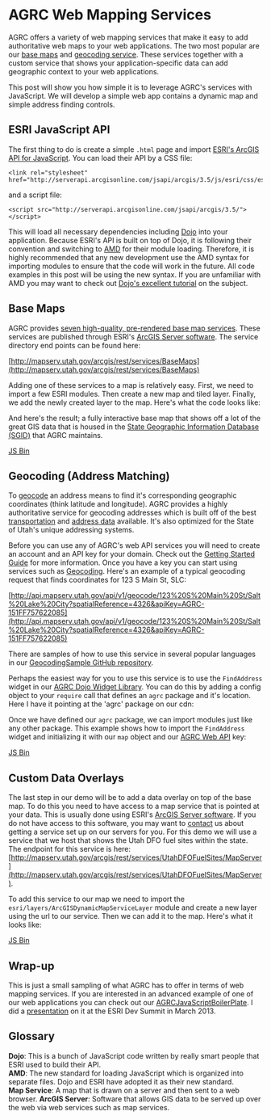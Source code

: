 AGRC Web Mapping Services
=========================

AGRC offers a variety of web mapping services that make it easy to add authoritative web maps to your web applications. The two most popular are our [base maps](http://gis.utah.gov/developer/base-maps/) and [geocoding service](http://api.mapserv.utah.gov/#geocoding). These services together with a custom service that shows your application-specific data can add geographic context to your web applications.

This post will show you how simple it is to leverage AGRC's services with JavaScript. We will develop a simple web app contains a dynamic map and simple address finding controls.

## ESRI JavaScript API
The first thing to do is create a simple `.html` page and import [ESRI's ArcGIS API for JavaScript](https://developers.arcgis.com/en/javascript/). You can load their API by a CSS file:

    <link rel="stylesheet" href="http://serverapi.arcgisonline.com/jsapi/arcgis/3.5/js/esri/css/esri.css">

and a script file: 

    <script src="http://serverapi.arcgisonline.com/jsapi/arcgis/3.5/"></script>

This will load all necessary dependencies including [Dojo](https://developers.arcgis.com/en/javascript/jshelp/inside_dojo.html) into your application. Because ESRI's API is built on top of Dojo, it is following their convention and switching to [AMD](http://en.wikipedia.org/wiki/Asynchronous_module_definition) for their module loading. Therefore, it is highly recommended that any new development use the AMD syntax for importing modules to ensure that the code will work in the future. All code examples in this post will be using the new syntax. If you are unfamiliar with AMD you may want to check out [Dojo's excellent tutorial](http://dojotoolkit.org/documentation/tutorials/1.9/modules/) on the subject.

## Base Maps
AGRC provides [seven high-quality, pre-rendered base map services](http://gis.utah.gov/developer/base-maps/). These services are published through ESRI's [ArcGIS Server software](http://www.esri.com/software/arcgis/arcgisserver). The service directory end points can be found here: 

[http://mapserv.utah.gov/arcgis/rest/services/BaseMaps](http://mapserv.utah.gov/arcgis/rest/services/BaseMaps)

Adding one of these services to a map is relatively easy. First, we need to import a few ESRI modules. Then create a new map and tiled layer. Finally, we add the newly created layer to the map. Here's what the code looks like:

<script src="https://gist.github.com/stdavis/5979421.js"></script>

And here's the result; a fully interactive base map that shows off a lot of the great GIS data that is housed in the [State Geographic Information Database (SGID)](http://gis.utah.gov/data/) that AGRC maintains.

<a class="jsbin-embed" href="http://jsbin.com/elenab/8/embed?live">JS Bin</a><script src="http://static.jsbin.com/js/embed.js"></script>

## Geocoding (Address Matching)
To [geocode](http://en.wikipedia.org/wiki/Geocoding) an address means to find it's corresponding geographic coordinates (think latitude and longitude). AGRC provides a highly authoritative service for geocoding addresses which is built off of the best [transportation](http://gis.utah.gov/data/sgid-transportation/) and [address data](http://gis.utah.gov/data/address-overview/) available. It's also optimized for the State of Utah's unique addressing systems.

Before you can use any of AGRC's web API services you will need to create an account and an API key for your domain. Check out the [Getting Started Guide](http://developer.mapserv.utah.gov/StartupGuide) for more information. Once you have a key you can start using services such as [Geocoding](http://api.mapserv.utah.gov/#geocoding). Here's an example of a typical geocoding request that finds coordinates for 123 S Main St, SLC:

[http://api.mapserv.utah.gov/api/v1/geocode/123%20S%20Main%20St/Salt%20Lake%20City?spatialReference=4326&apiKey=AGRC-151FF757622085](http://api.mapserv.utah.gov/api/v1/geocode/123%20S%20Main%20St/Salt%20Lake%20City?spatialReference=4326&apiKey=AGRC-151FF757622085)

There are samples of how to use this service in several popular languages in our [GeocodingSample GitHub repository](https://github.com/agrc/GeocodingSample).

Perhaps the easiest way for you to use this service is to use the `FindAddress` widget in our [AGRC Dojo Widget Library](https://github.com/agrc/agrc.widgets). You can do this by adding a config object to your `require` call that defines an `agrc` package and it's location. Here I have it pointing at the 'agrc' package on our cdn:

<script src="https://gist.github.com/stdavis/5985759.js"></script>

Once we have defined our `agrc` package, we can import modules just like any other package. This example shows how to import the `FindAddress` widget and initializing it with our `map` object and our [AGRC Web API](http://api.mapserv.utah.gov/) key:

<a class="jsbin-embed" href="http://jsbin.com/elenab/11/embed?live,javascript">JS Bin</a><script src="http://static.jsbin.com/js/embed.js"></script>

## Custom Data Overlays
The last step in our demo will be to add a data overlay on top of the base map. To do this you need to have access to a map service that is pointed at your data. This is usually done using ESRI's [ArcGIS Server software](http://www.esri.com/software/arcgis/arcgisserver). If you do not have access to this software, you may want to [contact](http://gis.utah.gov/about/contact/) us about getting a service set up on our servers for you. For this demo we will use a service that we host that shows the Utah DFO fuel sites within the state. The endpoint for this service is here: [http://mapserv.utah.gov/arcgis/rest/services/UtahDFOFuelSites/MapServer](http://mapserv.utah.gov/arcgis/rest/services/UtahDFOFuelSites/MapServer).

To add this service to our map we need to import the `esri/layers/ArcGISDynamicMapServiceLayer` module and create a new layer using the url to our service. Then we can add it to the map. Here's what it looks like:

<a class="jsbin-embed" href="http://jsbin.com/elenab/12/embed?live,javascript">JS Bin</a><script src="http://static.jsbin.com/js/embed.js"></script>

## Wrap-up
This is just a small sampling of what AGRC has to offer in terms of web mapping services. If you are interested in an advanced example of one of our web applications you can check out our [AGRCJavaScriptBoilerPlate](https://github.com/agrc/AGRCJavaScriptProjectBoilerPlate). I did a [presentation](http://video.esri.com/watch/2326/how-i-work-utah-agrc-javascript-boilerplate-project-tour) on it at the ESRI Dev Summit in March 2013.

## Glossary
**Dojo**: This is a bunch of JavaScript code written by really smart people that ESRI used to build their API.  
**AMD**: The new standard for loading JavaScript which is organized into separate files. Dojo and ESRI have adopted it as their new standard.  
**Map Service**: A map that is drawn on a server and then sent to a web browser.
**ArcGIS Server**: Software that allows GIS data to be served up over the web via web services such as map services.  



<style>
/* override wordpress yellow background */
.highlight {
   background-color: transparent !important;
}
code {
    display: inline-block;
    margin-bottom: 0;
}
iframe.jsbin-embed {
    height: 378px !important;
    border: none !important;
}
</style>